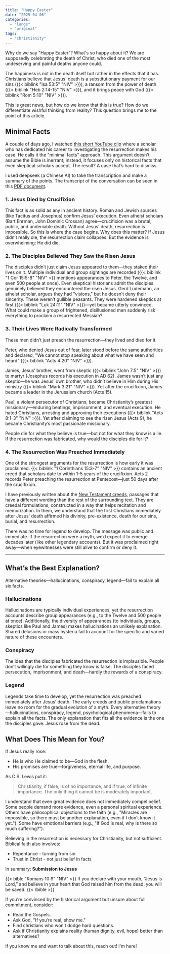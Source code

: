```yaml
---
title: "Happy Easter"
date: "2025-04-06"
categories:
  - "longs"
  - "original"
tags:
  - "christianity"
---
```


Why do we say "Happy Easter"? What's so happy about it? We are supposedly celebrating the death of Christ, who died one of the most undeserving and painful deaths anyone could.

The happiness is not in the death itself but rather in the effects that it has. Christians believe that Jesus' death is a substitutionary payment for our sins ({{< biblink "Isa 53:5" "NIV" >}}), a ransom from the power of death ({{< biblink "Heb 2:14-15" "NIV" >}}), and it brings peace with God ({{< biblink "Rom 5:10" "NIV" >}}).

This is great news, but how do we know that this is true? How do we differentiate wishful thinking from reality? This question brings me to the point of this article.

## Minimal Facts

A couple of days ago, I watched [this short YouTube clip](https://www.youtube.com/watch?v=kxgB7ro4QQA) where a scholar who has dedicated his career to investigating the resurrection makes his case. He calls it the "minimal facts" approach. This argument doesn’t assume the Bible is inerrant; instead, it focuses only on historical facts that even skeptical scholars accept. The result? A case that’s hard to dismiss.

I used deepseek (a Chinese AI) to take the transcription and make a summary of the points. The transcript of the conversation can be seen in this [PDF document](deepseek.pdf).

### 1. Jesus Died by Crucifixion

This fact is as solid as any in ancient history. Roman and Jewish sources (like Tacitus and Josephus) confirm Jesus’ execution. Even atheist scholars (Bart Ehrman, John Dominic Crossan) agree—crucifixion was a brutal, public, and undeniable death. Without Jesus’ death, resurrection is impossible. So this is where the case begins. Why does this matter? If Jesus didn’t really die, the resurrection claim collapses. But the evidence is overwhelming: He did die.

### 2. The Disciples Believed They Saw the Risen Jesus

The disciples didn’t just claim Jesus appeared to them—they staked their lives on it. Multiple individual and group sightings are recorded ({{< biblink "1 Cor 15:5-8" "NIV" >}} mentions appearances to Peter, the Twelve, and even 500 people at once). Even skeptical historians admit the disciples genuinely believed they encountered the risen Jesus. Gerd Lüdemann, an atheist scholar, argues they had "visions," but he doesn’t deny their sincerity. These weren’t gullible peasants. They were hardened skeptics at first ({{< biblink "Luk 24:11" "NIV" >}})—yet became utterly convinced. What could make a group of frightened, disillusioned men suddenly risk everything to proclaim a resurrected Messiah?

### 3. Their Lives Were Radically Transformed

These men didn’t just preach the resurrection—they lived and died for it.

Peter, who denied Jesus out of fear, later stood before the same authorities and declared, "We cannot stop speaking about what we have seen and heard" ({{< biblink "Acts 4:20" "NIV" >}}).

James, Jesus’ brother, went from skeptic ({{< biblink "John 7:5" "NIV" >}}) to martyr (Josephus records his execution in AD 62). James wasn’t just any skeptic—he was Jesus’ own brother, who didn’t believe in Him during His ministry ({{< biblink "Mark 3:21" "NIV" >}}). Yet after the crucifixion, James became a leader in the Jerusalem church (Acts 15).

Paul, a violent persecutor of Christians, became Christianity’s greatest missionary—enduring beatings, imprisonment, and eventual execution. He hated Christians, arresting and approving their executions ({{< biblink "Acts 8:1-3" "NIV" >}}). Yet after claiming to see the risen Jesus (Acts 9), he became Christianity’s most passionate missionary.

People die for what they believe is true—but not for what they know is a lie. If the resurrection was fabricated, why would the disciples die for it?

### 4. The Resurrection Was Preached Immediately

One of the strongest arguments for the resurrection is how early it was proclaimed. {{< biblink "1 Corinthians 15:3-7" "NIV" >}} contains an ancient creed that scholars date to within 1-5 years of the crucifixion. Acts 2 records Peter preaching the resurrection at Pentecost—just 50 days after the crucifixion.

I have previously written about the [New Testament creeds](/2022/04/the-new-testament-creeds/), passages that have a different wording than the rest of the surrounding text. They are creedal formulations, constructed in a way that helps recitation and memorization. In them, we understand that the first Christians immediately after Jesus' death affirmed his divinity, pre-existence, death for our sins, burial, and resurrection.

There was no time for legend to develop. The message was public and immediate. If the resurrection were a myth, we’d expect it to emerge decades later (like other legendary accounts). But it was proclaimed right away—when eyewitnesses were still alive to confirm or deny it.


---

## What’s the Best Explanation?

Alternative theories—hallucinations, conspiracy, legend—fail to explain all six facts.

### Hallucinations
Hallucinations are typically individual experiences, yet the resurrection accounts describe group appearances (e.g., to the Twelve and 500 people at once). Additionally, the diversity of appearances (to individuals, groups, skeptics like Paul and James) makes hallucinations an unlikely explanation. Shared delusions or mass hysteria fail to account for the specific and varied nature of these encounters.

### Conspiracy
The idea that the disciples fabricated the resurrection is implausible. People don’t willingly die for something they know is false. The disciples faced persecution, imprisonment, and death—hardly the rewards of a conspiracy.

### Legend
Legends take time to develop, yet the resurrection was preached immediately after Jesus’ death. The early creeds and public proclamations leave no room for the gradual evolution of a myth.
Every alternative theory—hallucinations, conspiracy, legend, psychological phenomena—fails to explain all the facts. The only explanation that fits all the evidence is the one the disciples gave: Jesus rose from the dead.

## What Does This Mean for You?

If Jesus really rose:

* He is who He claimed to be—God in the flesh.
* His promises are true—forgiveness, eternal life, and purpose.

As C.S. Lewis put it:

> Christianity, if false, is of no importance, and if true, of infinite importance. The only thing it cannot be is moderately important.

I understand that even great evidence does not immediately compel belief. Some people demand more evidence, even a personal spiritual experience. Others have philosophical objections to the faith (e.g., "Miracles are impossible, so there must be
another explanation, even if I don’t know it yet."). Some have emotional barriers (e.g., "If God is real, why is there so much
suffering?").

Believing in the resurrection is necessary for Christianity, but not sufficient. Biblical faith also involves:

* Repentance -  turning from sin
* Trust in Christ - not just belief in facts

In summary: **Submission to Jesus**

{{< bible "Romans 10:9" "NIV" >}}
If you declare with your mouth, “Jesus is Lord,” and believe in your heart that God raised him from the dead, you will be saved.
{{< /bible >}}

If you’re convinced by the historical argument but unsure about full commitment, consider:

* Read the Gospels.
* Ask God, "If you’re real, show me."
* Find christians who won’t dodge hard questions.
* Ask if Christianity explains reality (human dignity, evil, hope) better than alternatives?

If you know me and want to talk about this, reach out! I'm here!